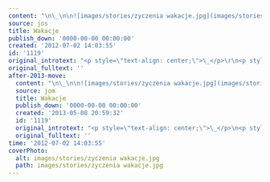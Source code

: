 ```yaml
---
content: "\n\_\n\n![images/stories/zyczenia wakacje.jpg](images/stories/zyczenia wakacje.jpg)\n\_\n\_\n\n\n<!--CONTENT FROM OLD SERVER (jos before 2013): \n\_\n\r\n![images/stories/zyczenia wakacje.jpg](images/stories/zyczenia wakacje.jpg)\n\r\n\n\_\n\r\n\n\_\n\n-->"
source: jos
title: Wakacje
publish_down: '0000-00-00 00:00:00'
created: '2012-07-02 14:03:55'
id: '1119'
original_introtext: "<p style=\"text-align: center;\">\_</p>\r\n<p style=\"text-align: center;\"><img src=\"images/stories/zyczenia wakacje.jpg\" width=\"600\" style=\"margin-bottom: 10px; vertical-align: middle;\" /></p>\r\n<p style=\"text-align: center;\">\_</p>\r\n<p style=\"text-align: center;\">\_</p>"
original_fulltext: ''
after-2013-move:
  content: "\n\_\n\n![images/stories/zyczenia wakacje.jpg](images/stories/zyczenia wakacje.jpg)\n\_\n\_\n"
  source: jom
  title: Wakacje
  publish_down: '0000-00-00 00:00:00'
  created: '2013-05-08 20:59:32'
  id: '1119'
  original_introtext: "<p style=\"text-align: center;\">\_</p>\n<p style=\"text-align: center;\"><img src=\"images/stories/zyczenia wakacje.jpg\" width=\"600\" style=\"margin-bottom: 10px; vertical-align: middle;\" /></p>\n<p style=\"text-align: center;\">\_</p>\n<p style=\"text-align: center;\">\_</p>"
  original_fulltext: ''
time: '2012-07-02 14:03:55'
coverPhoto:
  alt: images/stories/zyczenia wakacje.jpg
  path: images/stories/zyczenia wakacje.jpg
---
```

<!--CONTENT FROM OLD SERVER (jos before 2013): 
 




 


 

-->

<!--{{json:{"created_date":"2012-07-02 14:03:55","publish_down":"0000-00-00 00:00:00","id":"1119"}}}-->